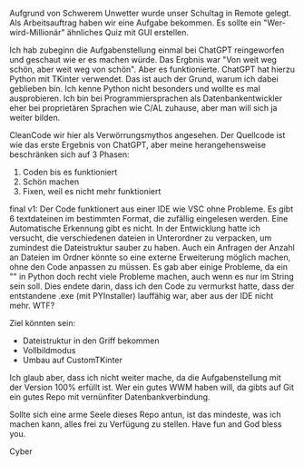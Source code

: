 Aufgrund von Schwerem Unwetter wurde unser Schultag in Remote gelegt. Als Arbeitsauftrag haben wir eine Aufgabe bekommen. Es sollte ein "Wer-wird-Millionär" ähnliches Quiz mit GUI erstellen.

Ich hab zubeginn die Aufgabenstellung einmal bei ChatGPT reingeworfen und geschaut wie er es machen würde. Das Ergbnis war "Von weit weg schön, aber weit weg von schön". Aber es funktionierte.
ChatGPT hat hierzu Python mit TKinter verwendet. Das ist auch der Grund, warum ich dabei geblieben bin. Ich kenne Python nicht besonders und wollte es mal ausprobieren. Ich bin bei
Programmiersprachen als Datenbankentwickler eher bei proprietären Sprachen wie C/AL zuhause, aber man will sich ja weiter bilden.

CleanCode wir hier als Verwörrungsmythos angesehen. Der Quellcode ist wie das erste Ergebnis von ChatGPT, aber meine herangehensweise beschränken sich auf 3 Phasen:
  1.  Coden bis es funktioniert
  2.  Schön machen
  3.  Fixen, weil es nicht mehr funktioniert

final v1:
Der Code funktionert aus einer IDE wie VSC ohne Probleme. Es gibt 6 textdateinen im bestimmten Format, die zufällig eingelesen werden. Eine Automatische Erkennung gibt es nicht. In der Entwicklung
hatte ich versucht, die verschiedenen dateien in Unterordner zu verpacken, um zumindest die Dateistruktur sauber zu haben. Auch ein Anfragen der Anzahl an Dateien im Ordner könnte so eine externe
Erweiterung möglich machen, ohne den Code anpassen zu müssen. Es gab aber einige Probleme, da ein "\" in Python doch recht viele Probleme machen, auch wenn es nur im String sein soll. Dies endete
darin, dass ich den Code zu vermurkst hatte, dass der entstandene .exe (mit PYInstaller) lauffähig war, aber aus der IDE nicht mehr. WTF?

Ziel könnten sein:
  -  Dateistruktur in den Griff bekommen
  -  Vollbildmodus
  -  Umbau auf CustomTKinter

Ich glaub aber, dass ich nicht weiter mache, da die Aufgabenstellung mit der Version 100% erfüllt ist. Wer ein gutes WWM haben will, da gibts auf Git ein gutes Repo mit vernünfiter Datenbankverbindung.

Sollte sich eine arme Seele dieses Repo antun, ist das mindeste, was ich machen kann, alles frei zu Verfügung zu stellen. Have fun and God bless you.

Cyber
